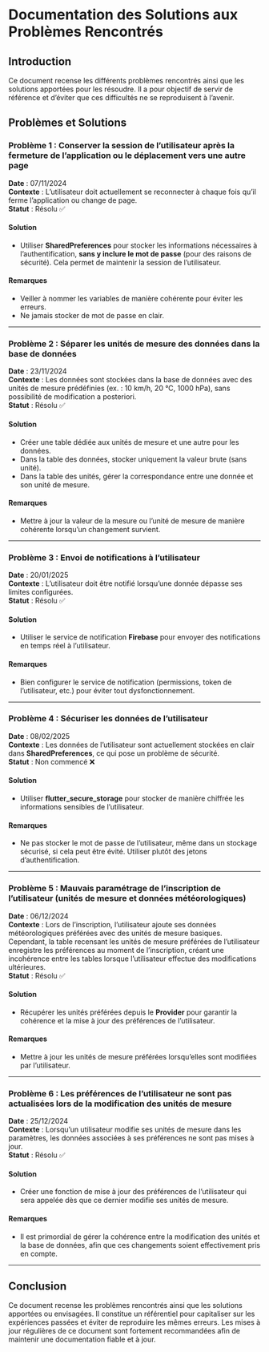 # Documentation des Solutions aux Problèmes Rencontrés

## Introduction
Ce document recense les différents problèmes rencontrés ainsi que les solutions apportées pour les résoudre. Il a pour objectif de servir de référence et d’éviter que ces difficultés ne se reproduisent à l’avenir.

## Problèmes et Solutions

### Problème 1 : Conserver la session de l’utilisateur après la fermeture de l’application ou le déplacement vers une autre page
**Date** : 07/11/2024  
**Contexte** : L’utilisateur doit actuellement se reconnecter à chaque fois qu’il ferme l’application ou change de page.  
**Statut** : Résolu &#x2705;

#### Solution
- Utiliser **SharedPreferences** pour stocker les informations nécessaires à l’authentification, **sans y inclure le mot de passe** (pour des raisons de sécurité). Cela permet de maintenir la session de l’utilisateur.

#### Remarques
- Veiller à nommer les variables de manière cohérente pour éviter les erreurs.  
- Ne jamais stocker de mot de passe en clair.

---

### Problème 2 : Séparer les unités de mesure des données dans la base de données
**Date** : 23/11/2024  
**Contexte** : Les données sont stockées dans la base de données avec des unités de mesure prédéfinies (ex. : 10 km/h, 20 °C, 1000 hPa), sans possibilité de modification a posteriori.  
**Statut** : Résolu &#x2705;

#### Solution
- Créer une table dédiée aux unités de mesure et une autre pour les données.  
- Dans la table des données, stocker uniquement la valeur brute (sans unité).  
- Dans la table des unités, gérer la correspondance entre une donnée et son unité de mesure.

#### Remarques
- Mettre à jour la valeur de la mesure ou l’unité de mesure de manière cohérente lorsqu’un changement survient.  

---

### Problème 3 : Envoi de notifications à l’utilisateur
**Date** : 20/01/2025  
**Contexte** : L’utilisateur doit être notifié lorsqu’une donnée dépasse ses limites configurées.  
**Statut** : Résolu &#x2705;

#### Solution
- Utiliser le service de notification **Firebase** pour envoyer des notifications en temps réel à l’utilisateur.

#### Remarques
- Bien configurer le service de notification (permissions, token de l’utilisateur, etc.) pour éviter tout dysfonctionnement.

---

### Problème 4 : Sécuriser les données de l’utilisateur
**Date** : 08/02/2025  
**Contexte** : Les données de l’utilisateur sont actuellement stockées en clair dans **SharedPreferences**, ce qui pose un problème de sécurité.  
**Statut** : Non commencé &#x274C;

#### Solution
- Utiliser **flutter_secure_storage** pour stocker de manière chiffrée les informations sensibles de l’utilisateur.

#### Remarques
- Ne pas stocker le mot de passe de l’utilisateur, même dans un stockage sécurisé, si cela peut être évité. Utiliser plutôt des jetons d’authentification.

---

### Problème 5 : Mauvais paramétrage de l’inscription de l’utilisateur (unités de mesure et données météorologiques)
**Date** : 06/12/2024  
**Contexte** : Lors de l’inscription, l’utilisateur ajoute ses données météorologiques préférées avec des unités de mesure basiques. Cependant, la table recensant les unités de mesure préférées de l’utilisateur enregistre les préférences au moment de l’inscription, créant une incohérence entre les tables lorsque l’utilisateur effectue des modifications ultérieures.  
**Statut** : Résolu &#x2705;

#### Solution
- Récupérer les unités préférées depuis le **Provider** pour garantir la cohérence et la mise à jour des préférences de l’utilisateur.

#### Remarques
- Mettre à jour les unités de mesure préférées lorsqu’elles sont modifiées par l’utilisateur.

---

### Problème 6 : Les préférences de l’utilisateur ne sont pas actualisées lors de la modification des unités de mesure
**Date** : 25/12/2024  
**Contexte** : Lorsqu’un utilisateur modifie ses unités de mesure dans les paramètres, les données associées à ses préférences ne sont pas mises à jour.  
**Statut** : Résolu &#x2705;

#### Solution
- Créer une fonction de mise à jour des préférences de l’utilisateur qui sera appelée dès que ce dernier modifie ses unités de mesure.

#### Remarques
- Il est primordial de gérer la cohérence entre la modification des unités et la base de données, afin que ces changements soient effectivement pris en compte.

---

## Conclusion
Ce document recense les problèmes rencontrés ainsi que les solutions apportées ou envisagées. Il constitue un référentiel pour capitaliser sur les expériences passées et éviter de reproduire les mêmes erreurs. Les mises à jour régulières de ce document sont fortement recommandées afin de maintenir une documentation fiable et à jour.
